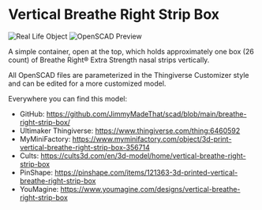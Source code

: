 # Vertical Breathe Right Strip Box

![Real Life Object](./real-life-1.webp)
![OpenSCAD Preview](./breathe-right-strip-box.webp)

A simple container, open at the top, which holds approximately one box (26 count) of Breathe Right® Extra Strength nasal strips vertically.

All OpenSCAD files are parameterized in the Thingiverse Customizer style and can be edited for a more customized model.

Everywhere you can find this model:

 * GitHub: https://github.com/JimmyMadeThat/scad/blob/main/breathe-right-strip-box/
 * Ultimaker Thingiverse: https://www.thingiverse.com/thing:6460592
 * MyMiniFactory: https://www.myminifactory.com/object/3d-print-vertical-breathe-right-strip-box-356714
 * Cults: https://cults3d.com/en/3d-model/home/vertical-breathe-right-strip-box
 * PinShape: https://pinshape.com/items/121363-3d-printed-vertical-breathe-right-strip-box
 * YouMagine: https://www.youmagine.com/designs/vertical-breathe-right-strip-box
